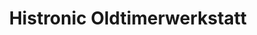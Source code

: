 ---
title: "Histronic Oldtimerwerkstatt"
url: /berlin/histronic-oldtimerwerkstatt/
shop: Autowerkstatt
---